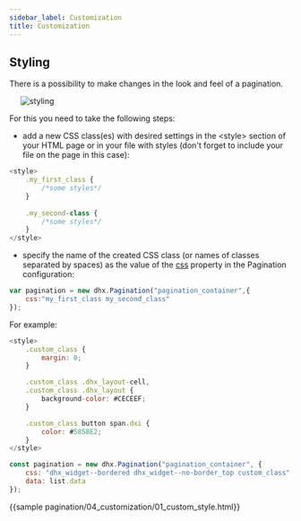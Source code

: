 ```yaml
---
sidebar_label: Customization
title: Customization
---          
```


Styling
----------------

There is a possibility to make changes in the look and feel of a pagination. 

<img style="margin: 0px 0px 0px 20px; display: block;" src="pagination/styling.png" alt="styling"/>

For this you need to take the following steps:

- add a new CSS class(es) with desired settings in the &lt;style&gt; section of your HTML page or in your file with styles (don't forget to include your file on the page in this case):

~~~js
<style>
	.my_first_class {
		/*some styles*/
	}
    
    .my_second-class {
		/*some styles*/
	}
</style>
~~~

- specify the name of the created CSS class (or names of classes separated by spaces) as the value of the [css](pagination/api/pagination_css_config.md) property in the Pagination configuration:

~~~js
var pagination = new dhx.Pagination("pagination_container",{
	css:"my_first_class my_second_class"    
});
~~~


For example:

~~~js
<style>
	.custom_class {
		margin: 0;
	}

	.custom_class .dhx_layout-cell,
	.custom_class .dhx_layout {
		background-color: #CECEEF;
	}

	.custom_class button span.dxi {
		color: #5858E2;
	}
</style>

const pagination = new dhx.Pagination("pagination_container", {
    css: "dhx_widget--bordered dhx_widget--no-border_top custom_class",
    data: list.data
});
~~~

{{sample    pagination/04_customization/01_custom_style.html}}
